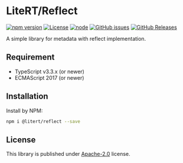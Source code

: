 # LiteRT/Reflect

[![npm version](https://img.shields.io/npm/v/@litert/reflect.svg?colorB=brightgreen)](https://www.npmjs.com/package/@litert/reflect "Stable Version")
[![License](https://img.shields.io/npm/l/@litert/reflect.svg?maxAge=2592000?style=plastic)](https://github.com/litert/reflect.js/blob/master/LICENSE)
[![node](https://img.shields.io/node/v/@litert/reflect.svg?colorB=brightgreen)](https://nodejs.org/dist/latest-v8.x/)
[![GitHub issues](https://img.shields.io/github/issues/litert/reflect.js.svg)](https://github.com/litert/reflect.js/issues)
[![GitHub Releases](https://img.shields.io/github/release/litert/reflect.js.svg)](https://github.com/litert/reflect.js/releases "Stable Release")

A simple library for metadata with reflect implementation.

## Requirement

- TypeScript v3.3.x (or newer)
- ECMAScript 2017 (or newer)

## Installation

Install by NPM:

```sh
npm i @litert/reflect --save
```

## License

This library is published under [Apache-2.0](./LICENSE) license.
